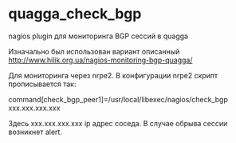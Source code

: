 # quagga_check_bgp
nagios plugin для мониторинга BGP сессий в quagga

Изначально был использован вариант описанный http://www.hilik.org.ua/nagios-monitoring-bgp-quagga/

Для мониторинга через nrpe2.
В конфигурации nrpe2 скрипт прописывается так:

command[check_bgp_peer1]=/usr/local/libexec/nagios/check_bgp xxx.xxx.xxx.xxx

Здесь xxx.xxx.xxx.xxx ip адрес соседа.
В случае обрыва сессии возникнет alert.
